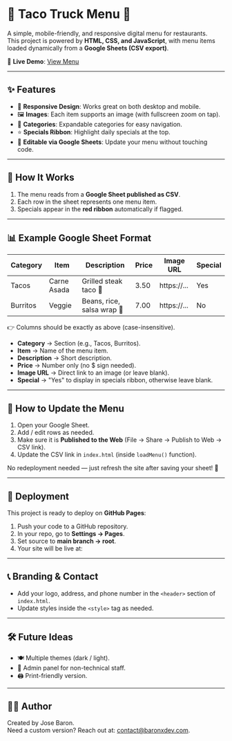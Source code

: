 # 🌮 Taco Truck Menu 🚚

A simple, mobile-friendly, and responsive digital menu for restaurants.  
This project is powered by **HTML, CSS, and JavaScript**, with menu items loaded dynamically from a **Google Sheets (CSV export)**.  

🔗 **Live Demo**: [View Menu](https://baronjose.github.io/MenuExample/)

---

## ✨ Features
- 📱 **Responsive Design**: Works great on both desktop and mobile.
- 🖼️ **Images**: Each item supports an image (with fullscreen zoom on tap).
- 🎯 **Categories**: Expandable categories for easy navigation.
- ⭐ **Specials Ribbon**: Highlight daily specials at the top.
- 📝 **Editable via Google Sheets**: Update your menu without touching code.

---

## 📖 How It Works
1. The menu reads from a **Google Sheet published as CSV**.  
2. Each row in the sheet represents one menu item.  
3. Specials appear in the **red ribbon** automatically if flagged.

---

## 📊 Example Google Sheet Format
| Category | Item        | Description              | Price | Image URL | Special |
|----------|------------|--------------------------|-------|-----------|---------|
| Tacos    | Carne Asada | Grilled steak taco 🌮     | 3.50  | https://... | Yes |
| Burritos | Veggie      | Beans, rice, salsa wrap 🌯 | 7.00  | https://... | No  |

👉 Columns should be exactly as above (case-insensitive).  

- **Category** → Section (e.g., Tacos, Burritos).  
- **Item** → Name of the menu item.  
- **Description** → Short description.  
- **Price** → Number only (no $ sign needed).  
- **Image URL** → Direct link to an image (or leave blank).  
- **Special** → "Yes" to display in specials ribbon, otherwise leave blank.  

---

## 🔧 How to Update the Menu
1. Open your Google Sheet.  
2. Add / edit rows as needed.  
3. Make sure it is **Published to the Web** (File → Share → Publish to Web → CSV link).  
4. Update the CSV link in `index.html` (inside `loadMenu()` function).  

No redeployment needed — just refresh the site after saving your sheet! 🎉  

---

## 🚀 Deployment
This project is ready to deploy on **GitHub Pages**:
1. Push your code to a GitHub repository.  
2. In your repo, go to **Settings → Pages**.  
3. Set source to **main branch → root**.  
4. Your site will be live at:  


---

## 📞 Branding & Contact
- Add your logo, address, and phone number in the `<header>` section of `index.html`.  
- Update styles inside the `<style>` tag as needed.  

---

## 🛠️ Future Ideas
- 🍽️ Multiple themes (dark / light).  
- 🔑 Admin panel for non-technical staff.  
- 🖨️ Print-friendly version.  

---

## 👨‍💻 Author
Created by Jose Baron.  
Need a custom version? Reach out at: [contact@baronxdev.com](mailto:contact@baronxdev.com).
